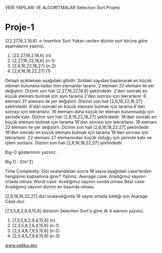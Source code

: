 VERİ YAPILARI VE ALGORİTMALAR
Selection Sort Projesi
# Proje-1
[22,27,16,2,18,6] -> Insertion Sort
Yukarı verilen dizinin sort türüne göre aşamalarını yazınız. 
1. [22,27,16,2,18,6]		(n)
2. [2,27,16,22,18,6]		(n-1)
3. [2,6,16,22,18,27]		(n-2)
4. [2,6,16,18,22,27]		(1)

Detaylı açıklaması aşağıdaki gibidir.
Soldaki sayıdan başlanarak en küçük eleman bulunana kadar tüm elemanlar taranır. 
2 elemanı 22 elemanı ile yer değiştirir.  Dizinin son hali [2,27,16,22,18,6] şeklindedir.
2'den sonraki en küçük elemanı bulmak için aynı tarama 2'den sonrası için tekrarlanır.
6 elemanı 27 elemanı ile yer değiştirir. Dizinin son hali [2,6,16,22,18,27] şeklindedir.
6'dan sonraki en küçük elemanı bulmak için tarama 6'dan sonrası için tekrarlanır.
16 elemanı daha küçük bir eleman bulunmadığı için yerinde kalır. Dizinin son hali [2,6,16,22,18,27] şeklindedir.
16'dan sonraki en küçük elemanı bulmak için tarama 16'dan sonrası için tekrarlanır.
18 elemanı 22 elemanı ile yer değiştirir. Dizinin son hali [2,6,16,18,22,27] şeklindedir.
18'den sonraki en küçük elemanı bulmak için tarama 18'den sonrası için tekrarlanır.
22 elemanı 27 elemanından küçük olduğu için yerinde kalır ve işlem sonlanır. Dizinin son hali [2,6,16,18,22,27] şeklindedir.

Big-O gösterimini yazınız.

Big O : O(n^2)

Time Complexity: Dizi sıralandıktan sonra 18 sayısı aşağıdaki case'lerden hangisinin kapsamına girer? Yazınız.
Average case: Aradığımız sayının ortada olması
Worst case: Aradığımız sayının sonda olması
Best case: Aradığımız sayının dizinin en başında olması.

[2,6,16,18,22,27] dizi sıralandığında 18 sayısı ortada kaldığı için Avarage Case olur.

[7,3,5,8,2,9,4,15,6] dizisinin Selection Sort'a göre ilk 4 adımını yazınız.

1. [7,3,5,8,2,9,4,15,6]		(n)
2. [2,3,5,8,7,9,4,15,6]		(n-1)
3. [2,3,4,8,7,9,5,15,6]		(n-2)
4. [2,3,4,5,7,9,8,15,6]		(n-3)

www.patika.dev
